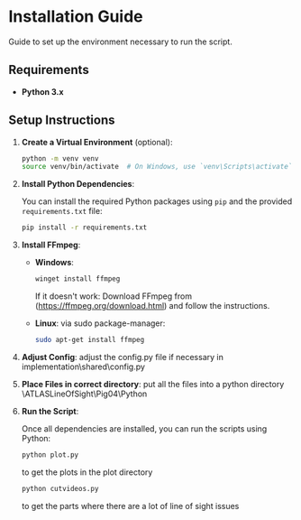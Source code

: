 
# Installation Guide

Guide to set up the environment necessary to run the script.

## Requirements

- **Python 3.x**

## Setup Instructions

1. **Create a Virtual Environment** (optional):

    ```bash
    python -m venv venv
    source venv/bin/activate  # On Windows, use `venv\Scripts\activate`
    ```

2. **Install Python Dependencies**:

    You can install the required Python packages using `pip` and the provided `requirements.txt` file:

    ```bash
    pip install -r requirements.txt
    ```

3. **Install FFmpeg**:


    - **Windows**:
        ```bash
        winget install ffmpeg
        ```
        If it doesn't work:
        Download FFmpeg from (https://ffmpeg.org/download.html) and follow the instructions.

    - **Linux**:
        via sudo package-manager:
        ```bash
        sudo apt-get install ffmpeg
        ```

4. **Adjust Config**:
    adjust the config.py file if necessary in implementation\shared\config.py

5. **Place Files in correct directory**:
    put all the files into a python directory \ATLASLineOfSight\Pig04\Python


6. **Run the Script**:

    Once all dependencies are installed, you can run the scripts using Python:

    ```bash
    python plot.py
    ```
    to get the plots in the plot directory
    
     ```bash
    python cutvideos.py
    ```
    to get the parts where there are a lot of line of sight issues
